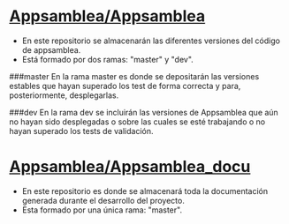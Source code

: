 # [Appsamblea/Appsamblea](https://github.com/Appsamblea/Appsamblea)

- En este repositorio se almacenarán las diferentes versiones del código de appsamblea.
- Está formado por dos ramas: "master" y "dev".

###master
En la rama master es donde se depositarán las versiones estables que hayan superado los test de forma correcta y
para, posteriormente, desplegarlas.

###dev
En la rama dev se incluirán las versiones de Appsamblea que aún no hayan sido desplegadas o sobre las cuales se
esté trabajando o no hayan superado los tests de validación.

# [Appsamblea/Appsamblea_docu](https://github.com/Appsamblea/Appsamblea_docu)

- En este repositorio es donde se almacenará toda la documentación generada durante el desarrollo del proyecto.
- Esta formado por una única rama: "master".
